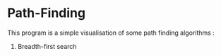 # Path-Finding
This program is a simple visualisation of some path finding algorithms :
1. Breadth-first search
